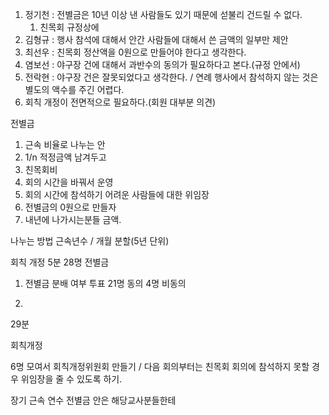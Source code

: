 
1. 정기천 : 전별금은 10년 이상 낸 사람들도 있기 때문에 섣불리 건드릴 수 없다. 
	1. 친목회 규정상에
2. 김형규 : 행사 참석에 대해서 안간 사람들에 대해서 쓴 금액의 일부만 제안
3. 최선우 : 친목회 정산액을 0원으로 만들어야 한다고 생각한다.
4. 염보선 : 야구장 건에 대해서 과반수의 동의가 필요하다고 본다.(규정 안에서)
5. 전락현 : 야구장 건은 잘못되었다고 생각한다. / 연례 행사에서 참석하지 않는 것은 별도의 액수를 주긴 어렵다.
6. 회칙 개정이 전면적으로 필요하다.(회원 대부분 의견)



전별금
1. 근속 비율로 나누는 안
2. 1/n 적정금액 남겨두고
3. 친목회비
4. 회의 시간을 바꿔서 운영
5. 회의 시간에 참석하기 어려운 사람들에 대한 위임장
6. 전별금의 0원으로 만들자
7. 내년에 나가시는분들 금액.


나누는 방법
근속년수 / 개월 분할(5년 단위)


회칙 개정 5분 
28명 전별금


1. 전별금 분배 여부 투표
21명 동의
4명 비동의

2. 




29분

회칙개정

6명 모여서 회칙개정위원회 만들기 / 다음 회의부터는 친목회 회의에 참석하지 못할 경우 위임장을 줄 수 있도록 하기.


장기 근속 연수 전별금 안은 해당교사분들한테 

